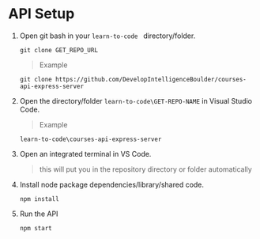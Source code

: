 # API Setup

1. Open git bash in your `learn-to-code ` directory/folder.

   ```
   git clone GET_REPO_URL
   ```

   > Example

   ```
   git clone https://github.com/DevelopIntelligenceBoulder/courses-api-express-server
   ```

1. Open the directory/folder `learn-to-code\GET-REPO-NAME` in Visual Studio Code.

   > Example

   ```
   learn-to-code\courses-api-express-server
   ```

1. Open an integrated terminal in VS Code.

   > this will put you in the repository directory or folder automatically

1. Install node package dependencies/library/shared code.

   ```
   npm install
   ```

1. Run the API

   ```
   npm start
   ```
